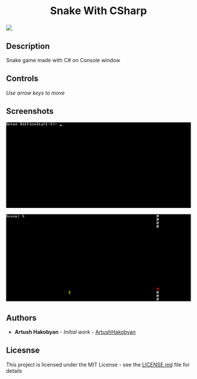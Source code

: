 <h1 align="center">Snake With CSharp</h1>


<img src="http://slavagames.net/i/a6/a65def59a7a5ba1dba0ddc389b5a7fa2/zmeyka-klassicheskaya-97-retro-c.jpg" align="center">

## Description

Snake game made with C# on Console window

## Controls

<i>Use arrow keys to move</i>

## Screenshots

![](snake.gif)

![](https://github.com/ArtushHakobyan/snake-with-csharp/blob/master/screenshot2.PNG)

## Authors

* **Artush Hakobyan** - *Initial work* - [ArtushHakobyan](https://github.com/ArtushHakobyan)

## Licesnse

This project is licensed under the MIT License - see the [LICENSE.md](https://github.com/ArtushHakobyan/snake-with-csharp/blob/master/LICENSE) file for details
